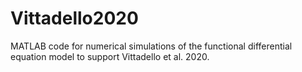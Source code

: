 # Vittadello2020
MATLAB code for numerical simulations of the functional differential equation model to support Vittadello et al. 2020.
